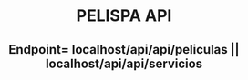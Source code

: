 <h1 align="center"> PELISPA API </h1>
<h2 align="center">Endpoint= localhost/api/api/peliculas || localhost/api/api/servicios</h4> 

